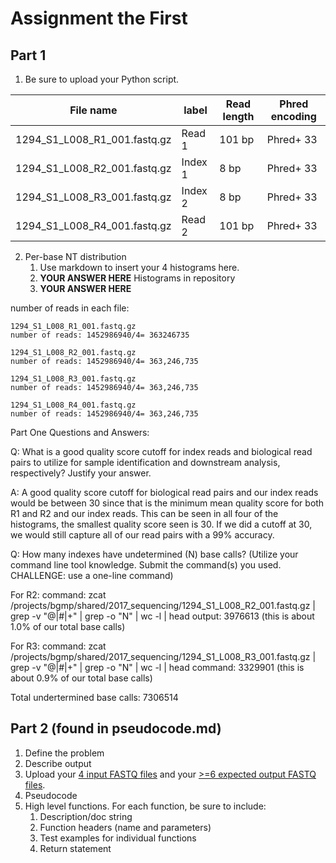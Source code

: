 # Assignment the First

## Part 1
1. Be sure to upload your Python script.

| File name | label | Read length | Phred encoding |
|---|---|---|---|
| 1294_S1_L008_R1_001.fastq.gz | Read 1 | 101 bp | Phred+ 33 |
| 1294_S1_L008_R2_001.fastq.gz | Index 1 | 8 bp | Phred+ 33 |
| 1294_S1_L008_R3_001.fastq.gz | Index 2 | 8 bp | Phred+ 33 |
| 1294_S1_L008_R4_001.fastq.gz | Read 2 | 101 bp | Phred+ 33 |

2. Per-base NT distribution
    1. Use markdown to insert your 4 histograms here.
    2. **YOUR ANSWER HERE** Histograms in repository
    3. **YOUR ANSWER HERE**

number of reads in each file:

    1294_S1_L008_R1_001.fastq.gz
    number of reads: 1452986940/4= 363246735

    1294_S1_L008_R2_001.fastq.gz
    number of reads: 1452986940/4= 363,246,735

    1294_S1_L008_R3_001.fastq.gz
    number of reads: 1452986940/4= 363,246,735

    1294_S1_L008_R4_001.fastq.gz
    number of reads: 1452986940/4= 363,246,735

Part One Questions and Answers:

Q: What is a good quality score cutoff for index reads and biological read pairs to utilize for sample identification and downstream analysis, respectively? Justify your answer.

A: A good quality score cutoff for biological read pairs and our index reads would be between 30 since that is the minimum mean quality score for both R1 and R2 and our index reads. This can be seen in all four of the histograms, the smallest quality score seen is 30. If we did a cutoff at 30, we would still capture all of our read pairs with a 99% accuracy.

Q: How many indexes have undetermined (N) base calls? (Utilize your command line tool knowledge. Submit the command(s) you used. CHALLENGE: use a one-line command)

For R2:
command: zcat /projects/bgmp/shared/2017_sequencing/1294_S1_L008_R2_001.fastq.gz | grep -v "@\|#\|+" | grep -o "N" | wc -l | head
output: 3976613 (this is about 1.0% of our total base calls)

For R3:
command: zcat /projects/bgmp/shared/2017_sequencing/1294_S1_L008_R3_001.fastq.gz | grep -v "@\|#\|+" | grep -o "N" | wc -l | head
command: 3329901 (this is about 0.9% of our total base calls)

Total undertermined base calls: 7306514
    
## Part 2 (found in pseudocode.md)
1. Define the problem
2. Describe output
3. Upload your [4 input FASTQ files](../TEST-input_FASTQ) and your [>=6 expected output FASTQ files](../TEST-output_FASTQ).
4. Pseudocode
5. High level functions. For each function, be sure to include:
    1. Description/doc string
    2. Function headers (name and parameters)
    3. Test examples for individual functions
    4. Return statement
